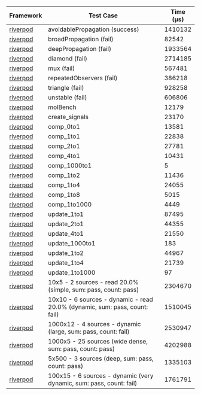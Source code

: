 | Framework | Test Case | Time (μs) |
| --- | --- | --- |
| [riverpod](https://github.com/rrousselGit/riverpod) | avoidablePropagation (success) | 1410132 |
| [riverpod](https://github.com/rrousselGit/riverpod) | broadPropagation (fail) | 82542 |
| [riverpod](https://github.com/rrousselGit/riverpod) | deepPropagation (fail) | 1933564 |
| [riverpod](https://github.com/rrousselGit/riverpod) | diamond (fail) | 2714185 |
| [riverpod](https://github.com/rrousselGit/riverpod) | mux (fail) | 567481 |
| [riverpod](https://github.com/rrousselGit/riverpod) | repeatedObservers (fail) | 386218 |
| [riverpod](https://github.com/rrousselGit/riverpod) | triangle (fail) | 928258 |
| [riverpod](https://github.com/rrousselGit/riverpod) | unstable (fail) | 606806 |
| [riverpod](https://github.com/rrousselGit/riverpod) | molBench | 12179 |
| [riverpod](https://github.com/rrousselGit/riverpod) | create_signals | 23170 |
| [riverpod](https://github.com/rrousselGit/riverpod) | comp_0to1 | 13581 |
| [riverpod](https://github.com/rrousselGit/riverpod) | comp_1to1 | 22838 |
| [riverpod](https://github.com/rrousselGit/riverpod) | comp_2to1 | 27781 |
| [riverpod](https://github.com/rrousselGit/riverpod) | comp_4to1 | 10431 |
| [riverpod](https://github.com/rrousselGit/riverpod) | comp_1000to1 | 5 |
| [riverpod](https://github.com/rrousselGit/riverpod) | comp_1to2 | 11436 |
| [riverpod](https://github.com/rrousselGit/riverpod) | comp_1to4 | 24055 |
| [riverpod](https://github.com/rrousselGit/riverpod) | comp_1to8 | 5015 |
| [riverpod](https://github.com/rrousselGit/riverpod) | comp_1to1000 | 4449 |
| [riverpod](https://github.com/rrousselGit/riverpod) | update_1to1 | 87495 |
| [riverpod](https://github.com/rrousselGit/riverpod) | update_2to1 | 44355 |
| [riverpod](https://github.com/rrousselGit/riverpod) | update_4to1 | 21550 |
| [riverpod](https://github.com/rrousselGit/riverpod) | update_1000to1 | 183 |
| [riverpod](https://github.com/rrousselGit/riverpod) | update_1to2 | 44967 |
| [riverpod](https://github.com/rrousselGit/riverpod) | update_1to4 | 21739 |
| [riverpod](https://github.com/rrousselGit/riverpod) | update_1to1000 | 97 |
| [riverpod](https://github.com/rrousselGit/riverpod) | 10x5 - 2 sources - read 20.0% (simple, sum: pass, count: pass) | 2304670 |
| [riverpod](https://github.com/rrousselGit/riverpod) | 10x10 - 6 sources - dynamic - read 20.0% (dynamic, sum: pass, count: fail) | 1510045 |
| [riverpod](https://github.com/rrousselGit/riverpod) | 1000x12 - 4 sources - dynamic (large, sum: pass, count: fail) | 2530947 |
| [riverpod](https://github.com/rrousselGit/riverpod) | 1000x5 - 25 sources (wide dense, sum: pass, count: pass) | 4202988 |
| [riverpod](https://github.com/rrousselGit/riverpod) | 5x500 - 3 sources (deep, sum: pass, count: pass) | 1335103 |
| [riverpod](https://github.com/rrousselGit/riverpod) | 100x15 - 6 sources - dynamic (very dynamic, sum: pass, count: fail) | 1761791 |
